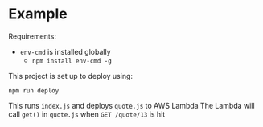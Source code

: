 # Example

Requirements:
- `env-cmd` is installed globally
  - `npm install env-cmd -g`

This project is set up to deploy using:

```
npm run deploy
```

This runs `index.js` and deploys `quote.js` to AWS Lambda
The Lambda will call `get()` in `quote.js` when `GET /quote/13` is hit